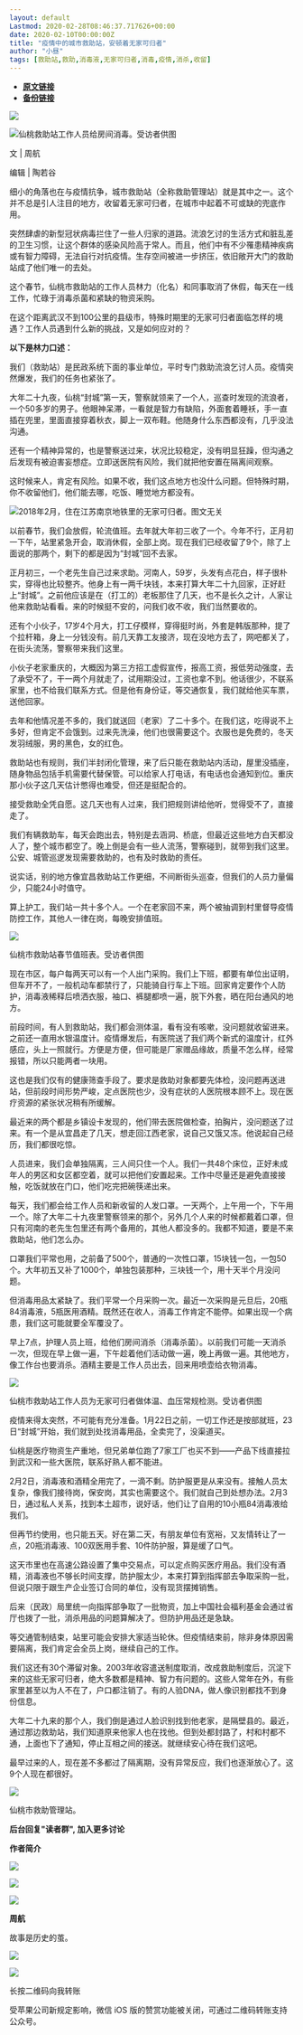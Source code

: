 ```yaml
---
layout: default
Lastmod: 2020-02-28T08:46:37.717626+00:00
date: 2020-02-10T00:00:00Z
title: "疫情中的城市救助站，安顿着无家可归者"
author: "小昼"
tags: [救助站,救助,消毒液,无家可归者,消毒,疫情,消杀,收留]
---
```


* [**原文链接**](http://mp.weixin.qq.com/s?__biz=MzA3NTc2NDY5MA==&mid=2653043860&idx=1&sn=7ff894c2a5a0a20f68cbe896acc69d38&chksm=84bd1a29b3ca933fc1ff7ce4971522723fe6330875072b546c6cc2fc616c23714798925f4035#rd)
* [**备份链接**](http://archive.ph/PokQv)


![](/images/post/d27248fbc2dc732b812397e3388f7634.jpg)

  

![](/images/post/c5563fbf763d1b1b43aaca328e92060c.jpg)仙桃救助站工作人员给房间消毒。受访者供图

  

文 | 周航  

编辑 | 陶若谷  

  

细小的角落也在与疫情抗争，城市救助站（全称救助管理站）就是其中之一。这个并不总是引人注目的地方，收留着无家可归者，在城市中起着不可或缺的兜底作用。  

  

突然肆虐的新型冠状病毒拦住了一些人归家的道路。流浪乞讨的生活方式和脏乱差的卫生习惯，让这个群体的感染风险高于常人。而且，他们中有不少罹患精神疾病或有智力障碍，无法自行对抗疫情。生存空间被进一步挤压，依旧敞开大门的救助站成了他们唯一的去处。

  

这个春节，仙桃市救助站的工作人员林力（化名）和同事取消了休假，每天在一线工作，忙碌于消毒杀菌和紧缺的物资采购。

  

在这个距离武汉不到100公里的县级市，特殊时期里的无家可归者面临怎样的境遇？工作人员遇到什么新的挑战，又是如何应对的？

**以下是林力口述：**

  

我们（救助站）是民政系统下面的事业单位，平时专门救助流浪乞讨人员。疫情突然爆发，我们的任务也紧张了。

大年二十九夜，仙桃“封城”第一天，警察就领来了一个人，巡查时发现的流浪者，一个50多岁的男子。他眼神呆滞，一看就是智力有缺陷，外面套着睡袄，手一直插在兜里，里面直接穿着秋衣，脚上一双布鞋。他随身什么东西都没有，几乎没法沟通。

还有一个精神异常的，也是警察送过来，状况比较稳定，没有明显狂躁，但沟通之后发现有被迫害妄想症。立即送医院有风险，我们就把他安置在隔离间观察。

这时候来人，肯定有风险。如果不收，我们这点地方也没什么问题。但特殊时期，你不收留他们，他们能去哪，吃饭、睡觉地方都没有。

  

![](/images/post/ca21e9662c414af1dfa1aec8e7a7c86e.jpg)2018年2月，住在江苏南京地铁里的无家可归者。图文无关

  

以前春节，我们会放假，轮流值班。去年就大年初三收了一个。今年不行，正月初一下午，站里紧急开会，取消休假，全部上岗。现在我们已经收留了9个，除了上面说的那两个，剩下的都是因为“封城”回不去家。

  

正月初三，一个老先生自己过来求助。河南人，59岁，头发有点花白，样子很朴实，穿得也比较整齐。他身上有一两千块钱，本来打算大年二十九回家，正好赶上“封城”。之前他应该是在（打工的）老板那住了几天，也不是长久之计，人家让他来救助站看看。来的时候挺不安的，问我们收不收，我们当然要收的。

  

还有个小伙子，17岁4个月大，打工仔模样，穿得挺时尚，外套是韩版那种，提了个拉杆箱，身上一分钱没有。前几天靠工友接济，现在没地方去了，网吧都关了，在街头流荡，警察带来我们这里。

  

小伙子老家重庆的，大概因为第三方招工虚假宣传，报高工资，报低劳动强度，去了承受不了，干一两个月就走了，试用期没过，工资也拿不到。他话很少，不联系家里，也不给我们联系方式。但是他有身份证，等交通恢复，我们就给他买车票，送他回家。

  

去年和他情况差不多的，我们就送回（老家）了二十多个。在我们这，吃得说不上多好，但肯定不会饿到。过来先洗澡，他们也很需要这个。衣服也是免费的，冬天发羽绒服，男的黑色，女的红色。

  

救助站也有规则，我们半封闭化管理，来了后只能在救助站内活动，屋里没插座，随身物品包括手机需要代替保管。可以给家人打电话，有电话也会通知到位。重庆那小伙子这几天估计憋得也难受，但还是挺配合的。

  

接受救助全凭自愿。这几天也有人过来，我们把规则讲给他听，觉得受不了，直接走了。

  

我们有辆救助车，每天会跑出去，特别是去涵洞、桥底，但最近这些地方白天都没人了，整个城市都空了。晚上倒是会有一些人流荡，警察碰到，就带到我们这里。公安、城管巡逻发现需要救助的，也有及时救助的责任。

  

说实话，别的地方像宜昌救助站工作更细，不间断街头巡查，但我们的人员力量偏少，只能24小时值守。

  

算上护工，我们站一共十多个人。一个在老家回不来，两个被抽调到村里督导疫情防控工作，其他人一律在岗，每晚安排值班。

  

![](/images/post/9ac5ba10d41aaa7517af404c803dbe9d.jpg)

仙桃市救助站春节值班表。受访者供图

  

现在市区，每户每两天可以有一个人出门采购。我们上下班，都要有单位出证明，但车开不了，一般机动车都禁行了，只能骑自行车上下班。回家肯定要作个人防护，消毒液稀释后喷洒衣服，袖口、裤腿都喷一遍，脱下外套，晒在阳台通风的地方。

  

前段时间，有人到救助站，我们都会测体温，看有没有咳嗽，没问题就收留进来。之前还一直用水银温度计。疫情爆发后，有医院送了我们两个新式的温度计，红外感应，头上一照就行。方便是方便，但可能是厂家赠品缘故，质量不怎么样，经常报错，所以只能两者一块用。

  

这也是我们仅有的健康筛查手段了。要求是救助对象都要先体检，没问题再送进站，但前段时间形势严峻，定点医院也少，没有症状的人医院根本顾不上。现在医疗资源的紧张状况稍有所缓解。

  

最近来的两个都是乡镇设卡发现的，他们带去医院做检查，拍胸片，没问题送了过来。有一个是从宜昌走了几天，想走回江西老家，说自己又饿又冻。他说起自己经历，我们都很吃惊。

  

人员进来，我们会单独隔离，三人间只住一个人。我们一共48个床位，正好未成年人的男区和女区都空着，就可以把他们安置起来。工作中尽量还是避免直接接触，吃饭就放在门口，他们吃完把碗筷递出来。

  

每天，我们都会给工作人员和新收留的人发口罩。一天两个，上午用一个，下午用一个。除了大年二十九夜里警察领来的那个，另外几个人来的时候都戴着口罩，但只有河南的老先生包里还有两个备用的，其他人都没多的。我都不知道，要是不来救助站，他们怎么办。

  

口罩我们平常也用，之前备了500个，普通的一次性口罩，15块钱一包，一包50个。大年初五又补了1000个，单独包装那种，三块钱一个，用十天半个月没问题。

  

但消毒用品太紧缺了。我们平常一个月采购一次。最近一次采购是元旦后，20瓶84消毒液，5瓶医用酒精。既然还在收人，消毒工作肯定不能停。如果出现一个病患，我们这可能就要全军覆没了。

  

早上7点，护理人员上班，给他们房间消杀（消毒杀菌）。以前我们可能一天消杀一次，但现在早上做一遍，下午趁着他们活动做一遍，晚上再做一遍。其他地方，像工作台也要消杀。酒精主要是工作人员出去，回来用喷壶给衣物消毒。

  

![](/images/post/d029f5b8c9f3947109798bc6d138f28b.jpg)

仙桃市救助站工作人员为无家可归者做体温、血压常规检测。受访者供图

疫情来得太突然，不可能有充分准备。1月22日之前，一切工作还是按部就班，23日“封城”开始，我们就到处找消毒用品，全卖完了，没渠道买。

仙桃是医疗物资生产重地，但兄弟单位跑了7家工厂也买不到——产品下线直接拉到武汉和一些大医院，联系好熟人都不能进。

2月2日，消毒液和酒精全用完了，一滴不剩。防护服更是从来没有。接触人员太复杂，像我们接待岗，保安岗，其实也需要这个。我们就自己到处想办法。2月3日，通过私人关系，找到本土超市，说好话，他们让了自用的10小瓶84消毒液给我们。

但再节约使用，也只能五天。好在第二天，有朋友单位有宽裕，又友情转让了一点，20瓶消毒液、100双医用手套、10件防护服，算是缓了口气。

这天市里也在高速公路设置了集中交易点，可以定点购买医疗用品。我们没有酒精，消毒液也不够长时间支撑，防护服太少，本来打算到指挥部去争取采购一批，但说只限于跟生产企业签订合同的单位，没有现货摆摊销售。

后来（民政）局里统一向指挥部争取了一批物资，加上中国社会福利基金会通过省厅也拨了一批，消杀用品的问题算解决了。但防护用品还是急缺。

等交通管制结束，站里可能会安排大家适当轮休。但疫情结束前，除非身体原因需要隔离，我们肯定会全员上岗，继续自己的工作。

我们这还有30个滞留对象。2003年收容遣送制度取消，改成救助制度后，沉淀下来的这些无家可归者，绝大多数都是精神、智力有问题的。这些人常年在外，有些家里甚至以为人不在了，户口都注销了。有的人验DNA，做人像识别都找不到身份信息。

大年二十九来的那个人，我们倒是通过人脸识别找到他老家，是隔壁县的。最近，通过那边救助站，我们知道原来他家人也在找他。但到处都封路了，村和村都不通，上面也下了通知，停止互相之间的接送。就继续安心待在我们这吧。

最早过来的人，现在差不多都过了隔离期，没有异常反应，我们也逐渐放心了。这9个人现在都很好。

  

![](/images/post/99eeb3eaa813e43a17479990c4ef8dcd.jpg)

仙桃市救助管理站。  

  

**后台回复"读者群", 加入更多讨论**

  

**作者简介**

  

  

![](/images/post/caf41ef4e5a05e8bb97b1d171318fcad.jpg)

  

  

  

  

  

![](/images/post/d54437db8a2f8a3dc03b9aeb74ea6153.jpg)

  

![](/images/post/d54437db8a2f8a3dc03b9aeb74ea6153.jpg)

********周航********  

故事是历史的茧。

  

  

[![](/images/post/d2194a6162f051b04facb4b5002bc7c1.jpg)](https://mp.weixin.qq.com/s?__biz=MzA3NTc2NDY5MA==&mid=2653043263&idx=1&sn=8ec9f730cbb549d3738f4b7f5e5a5e1c&chksm=84bd1c82b3ca9594b2b0d3f98d583046d1ecc7d3ad3b4b8db1119e7e938776953030f514f030&token=1841517268&lang=zh_CN&scene=21#wechat_redirect)

![](/images/post/a9a8e0590ab85b8d188fccf739b95121.jpg)

长按二维码向我转账

受苹果公司新规定影响，微信 iOS 版的赞赏功能被关闭，可通过二维码转账支持公众号。

